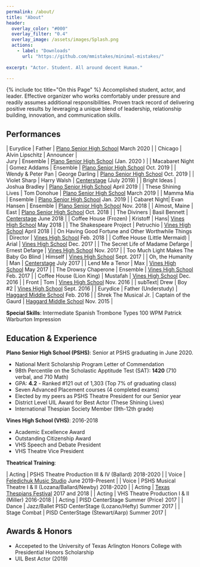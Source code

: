 ```yaml
---
permalink: /about/
title: "About"
header:
  overlay_color: "#000"
  overlay_filter: "0.4"
  overlay_image: /assets/images/Splash.png
  actions:
    - label: "Downloads"
      url: "https://github.com/mmistakes/minimal-mistakes/"
    
excerpt: "Actor. Student. All around decent Human."

---
```

{% include toc title="On this Page" %}
Accomplished student, actor, and leader. Effective organizer who works comfortably under pressure and readily assumes additional responsibilities. Proven track record of delivering positive results by leveraging a unique blend of leadership, relationship building, innovation, and communication skills.

## Performances

| Eurydice | Father | [Plano Senior High School](https://www.pshstheatre.com/about) March 2020 |
| Chicago | Alvin Lipschitz \| Announcer \| <br>Jury \| Ensemble | [Plano Senior High School](https://www.pshstheatre.com/about) (Jan. 2020 ) |
| Macabaret Night | Gomez Addams \| Ensemble | [Plano Senior High School](https://www.pshstheatre.com/about) Oct. 2019 |
| Wendy & Peter Pan | George Darling | [Plano Senior High School](https://www.pshstheatre.com/about) Oct. 2019 |
| Violet Sharp | Harry Walsh | [Centerstage](https://www.pisd.edu/Page/19755) (July 2019) |
| Bright Ideas | Joshua Bradley | [Plano Senior High School](https://www.pshstheatre.com/about) April 2019 |
| These Shining Lives | Tom Donohue | [Plano Senior High School](https://www.pshstheatre.com/about) March 2019 |
| Mamma Mia | Ensemble | [Plano Senior High School](https://www.pshstheatre.com/about) Jan. 2019 |
| Cabaret Night| Evan Hansen \| Ensemble | [Plano Senior High School](https://www.pshstheatre.com/about) Nov. 2018 |
| Almost, Maine | East | [Plano Senior High School](https://www.pshstheatre.com/about) Oct. 2018 |
| The Diviners | Basil Bennett  | [Centerstage](https://www.pisd.edu/Page/19755) June 2018 |
| Coffee House (Frozen) | Kristoff \| Hans| [Vines High School](https://www.pisd.edu/Page/15110#calendar72951/20200216/month) May 2018 |
| The Shakespeare Project | Petruchio | [Vines High School](https://www.pisd.edu/Page/15110#calendar72951/20200216/month) April 2018 |
| On Having Good Fortune and Other Worthwhile Things | Director | [Vines High School](https://www.pisd.edu/Page/15110#calendar72951/20200216/month) Feb. 2018 |
| Coffee House (Little Mermaid) | Arial | [Vines High School](https://www.pisd.edu/Page/15110#calendar72951/20200216/month) Dec. 2017 |
| The Secret Life of Madame Defarge | Ernest Defarge | [Vines High School](https://www.pisd.edu/Page/15110#calendar72951/20200216/month) Nov. 2017 |
| Too Much Light Makes The Baby Go Blind | Himself | [Vines High School](https://www.pisd.edu/Page/15110#calendar72951/20200216/month) Sept. 2017 |
| Oh, the Humanity | Man | [Centerstage](https://www.pisd.edu/Page/19755) July 2017 |
| Lend Me a Tenor | Max | [Vines High School](https://www.pisd.edu/Page/15110#calendar72951/20200216/month) May 2017 |
| The Drowsy Chaperone | Ensemble  | [Vines High School](https://www.pisd.edu/Page/15110#calendar72951/20200216/month) Feb. 2017 |
| Coffee House (Lion King) | Mustafah | [Vines High School](https://www.pisd.edu/Page/15110#calendar72951/20200216/month) Dec. 2016 |
| Front | Tom  | [Vines High School](https://www.pisd.edu/Page/15110#calendar72951/20200216/month) Nov. 2016 |
| subText| Drew \| Boy #2  | [Vines High School](https://www.pisd.edu/Page/15110#calendar72951/20200216/month) Sept. 2016 |
| Eurydice | Father (Understudy) | [Haggard Middle School](https://sites.google.com/Pisd.edu/haggardtheatre) Feb. 2016 |
| Shrek The Musical Jr. | Captain of the Gaurd | [Haggard Middle School](https://sites.google.com/Pisd.edu/haggardtheatre) Nov. 2015 |

**Special Skills**: <a class="btn btn--primary">Intermediate Spanish</a> <a class="btn btn--primary">Trombone</a> <a class="btn btn--primary">Types 100 WPM</a> <a class="btn btn--primary">Patrick Warburton Impression</a>

## Education & Experience

**Plano Senior High School (PSHS)**: Senior at PSHS graduating in June 2020. 
* National Merit Scholarship Program Letter of Commendation 
* 98th Percentile on the Scholastic Apptitude Test (SAT): **1420** (710 verbal, and 710 Math)
* GPA: **4.2** - Ranked #121 out of 1,303 (Top 7% of graduating class)
* Seven Advanced Placement courses (4 completed exams) 
* Elected by my peers as PSHS Theatre President for our Senior year 
* District Level UIL Award for Best Actor (These Shining Lives)
* International Thespian Society Member (9th-12th grade)

**Vines High School (VHS)**: 2016-2018
* Academic Excellence Award
* Outstanding Citizenship Award
* VHS Speech and Debate President
* VHS Theatre Vice President

**Theatrical Training**:

| Acting | PSHS Theatre Production  III & IV (Ballard) 2018-2020 |
| Voice | [Feledichuk Music Studio](https://feledichuk.musicteachershelper.com/Introduction) June 2019-Present |
| Voice | PSHS Musical Theatre  I & II (Lozana/Ballard/Newby) 2018-2020 |
| Acting | [Texas Thespians Festival](https://www.texasthespians.org/) 2017 and 2018 |
| Acting | VHS Theatre Production  I & II (Miller) 2016-2018 |
| Acting | PISD CenterStage Summer (Price) 2017 |
| Dance | Jazz/Ballet PISD CenterStage (Lozano/Hefty) Summer 2017 |
| Stage Combat | PISD CenterStage (Stewart/Aarp) Summer 2017 |


## Awards & Honors
* Accepeted to the University of Texas Arlington Honors College with Presidential Honors Scholarship
* UIL Best Actor (2019)




